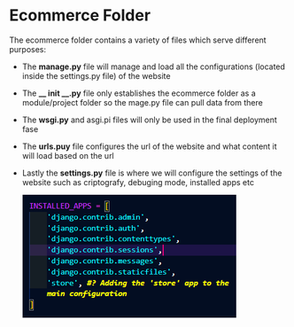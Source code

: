 # Ecommerce Folder

The ecommerce folder contains a variety of files which serve different purposes:

* The **manage.py** file will manage and load all the configurations  (located inside the settings.py file) of the website
* The **__ init __.py** file only establishes the ecommerce folder as a module/project folder so the mage.py file can pull data from there
* The **wsgi.py** and asgi.pi files  will only be used in the final deployment fase
* The **urls.puy** file configures the url of the website and what content it will load based on the url
* Lastly the **settings.py** file is where we will configure the settings of the website such as criptografy, debuging mode, installed apps etc

  ![1712076220897](image/Ecommerce_file/1712076220897.png)

